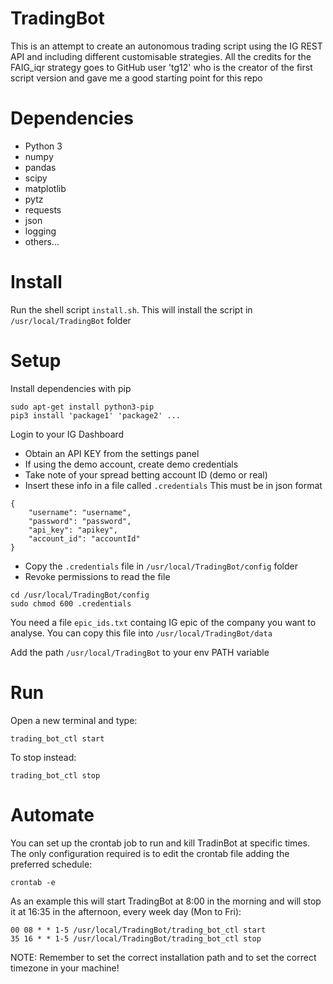 # TradingBot
This is an attempt to create an autonomous trading script using the IG REST API
and including different customisable strategies.
All the credits for the FAIG_iqr strategy goes to GitHub user 'tg12'
who is the creator of the first script version and gave me a good starting point for this repo

# Dependencies
- Python 3
- numpy
- pandas
- scipy
- matplotlib
- pytz
- requests
- json
- logging
- others...

# Install
Run the shell script `install.sh`.
This will install the script in `/usr/local/TradingBot` folder

# Setup
Install dependencies with pip
```
sudo apt-get install python3-pip
pip3 install 'package1' 'package2' ...
```

Login to your IG Dashboard
- Obtain an API KEY from the settings panel
- If using the demo account, create demo credentials
- Take note of your spread betting account ID (demo or real)
- Insert these info in a file called `.credentials`
This must be in json format
```
{
    "username": "username",
    "password": "password",
    "api_key": "apikey",
    "account_id": "accountId"
}
```
- Copy the `.credentials` file in `/usr/local/TradingBot/config` folder
- Revoke permissions to read the file
```
cd /usr/local/TradingBot/config
sudo chmod 600 .credentials
```

You need a file `epic_ids.txt` containg IG epic of the company you want to analyse.
You can copy this file into `/usr/local/TradingBot/data`

Add the path `/usr/local/TradingBot` to your env PATH variable

# Run
Open a new terminal and type:
```
trading_bot_ctl start
```

To stop instead:
```
trading_bot_ctl stop
```

# Automate
You can set up the crontab job to run and kill TradinBot at specific times.
The only configuration required is to edit the crontab file adding the preferred schedule:
```
crontab -e
```
As an example this will start TradingBot at 8:00 in the morning and will stop it at 16:35 in the afternoon, every week day (Mon to Fri):
```
00 08 * * 1-5 /usr/local/TradingBot/trading_bot_ctl start
35 16 * * 1-5 /usr/local/TradingBot/trading_bot_ctl stop
```
NOTE: Remember to set the correct installation path and to set the correct timezone in your machine!
